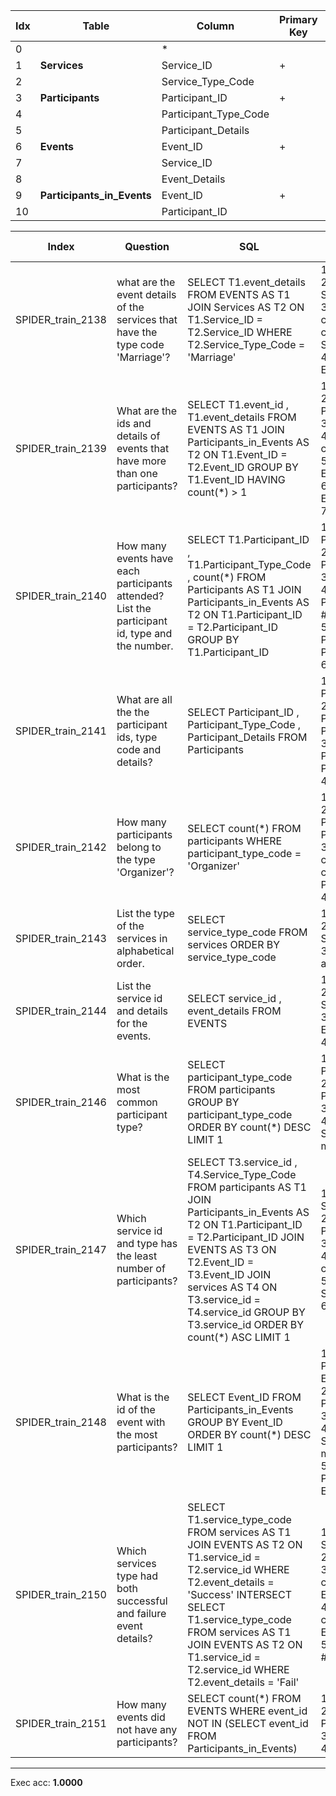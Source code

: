  | Idx | Table      | Column | Primary Key | Foreign Key | 
 | ----------- | ----------- | ----------- | ----------- | ----------- | 
  | 0 |  | * |   |   | 
 | 1 | **Services** | Service_ID | + |   | 
 | 2 |   | Service_Type_Code |   |   | 
 | 3 | **Participants** | Participant_ID | + |   | 
 | 4 |   | Participant_Type_Code |   |   | 
 | 5 |   | Participant_Details |   |   | 
 | 6 | **Events** | Event_ID | + |   | 
 | 7 |   | Service_ID |   | --> 1 | 
 | 8 |   | Event_Details |   |   | 
 | 9 | **Participants_in_Events** | Event_ID | + | --> 6 | 
 | 10 |   | Participant_ID |   | --> 3 | 
 
  | Index | Question  | SQL | gold QDMR | pred QDMR | Exec | SQL hardness |
  | ----------- | ----------- | ----------- |  ----------- | ----------- | ----------- | ----------- | 
 | SPIDER_train_2138 | what are the event details of the services that have the type code 'Marriage'? | SELECT T1.event_details FROM EVENTS AS T1 JOIN Services AS T2 ON T1.Service_ID  =  T2.Service_ID WHERE T2.Service_Type_Code  =  'Marriage' | 1. SELECT[tbl:​Services] <br>2. PROJECT[col:​Services:​Service_Type_Code, #1] <br>3. COMPARATIVE[#1, #2, comparative:​=:​Marriage:​col:​Services:​Service_Type_Code] <br>4. PROJECT[col:​Events:​Event_Details, #3] <br> | 1. SELECT[tbl:​Services] <br>2. PROJECT[col:​Services:​Service_Type_Code, #1] <br>3. COMPARATIVE[#1, #2, comparative:​=:​Marriage:​col:​Services:​Service_Type_Code] <br>4. PROJECT[col:​Events:​Event_Details, #3] <br> | + | medium | 
  | SPIDER_train_2139 | What are the ids and details of events that have more than one participants? | SELECT T1.event_id ,  T1.event_details FROM EVENTS AS T1 JOIN Participants_in_Events AS T2 ON T1.Event_ID  =  T2.Event_ID GROUP BY T1.Event_ID HAVING count(*)  >  1 | 1. SELECT[tbl:​Events] <br>2. PROJECT[tbl:​Participants_in_Events, #1] <br>3. GROUP[count, #2, #1] <br>4. COMPARATIVE[#1, #3, comparative:​>:​1] <br>5. PROJECT[col:​Events:​Event_ID, #4] <br>6. PROJECT[col:​Events:​Event_Details, #4] <br>7. UNION[#5, #6] <br> | 1. SELECT[tbl:​Events] <br>2. PROJECT[tbl:​Participants_in_Events, #1] <br>3. GROUP[count, #2, #1] <br>4. COMPARATIVE[#1, #3, comparative:​>:​1] <br>5. PROJECT[col:​Events:​Event_ID, #4] <br>6. PROJECT[col:​Events:​Event_Details, #4] <br>7. UNION[#5, #6] <br> | + | medium | 
  | SPIDER_train_2140 | How many events have each participants attended? List the participant id, type and the number. | SELECT T1.Participant_ID ,  T1.Participant_Type_Code ,  count(*) FROM Participants AS T1 JOIN Participants_in_Events AS T2 ON T1.Participant_ID  =  T2.Participant_ID GROUP BY T1.Participant_ID | 1. SELECT[col:​Participants:​Participant_ID] <br>2. PROJECT[tbl:​Participants_in_Events, #1] <br>3. GROUP[count, #2, #1] <br>4. PROJECT[col:​Participants:​Participant_ID, #1] <br>5. PROJECT[col:​Participants:​Participant_Type_Code, #1] <br>6. UNION[#4, #5, #3] <br> | 1. SELECT[col:​Participants:​Participant_ID] <br>2. PROJECT[tbl:​Participants_in_Events, #1] <br>3. GROUP[count, #2, #1] <br>4. PROJECT[col:​Participants:​Participant_ID, #1] <br>5. PROJECT[col:​Participants:​Participant_Type_Code, #1] <br>6. UNION[#4, #5, #3] <br> | + | medium | 
  | SPIDER_train_2141 | What are all the the participant ids, type code and details? | SELECT Participant_ID ,  Participant_Type_Code ,  Participant_Details FROM  Participants | 1. SELECT[col:​Participants:​Participant_ID] <br>2. PROJECT[col:​Participants:​Participant_Type_Code, #1] <br>3. PROJECT[col:​Participants:​Participant_Details, #1] <br>4. UNION[#1, #2, #3] <br> | 1. SELECT[col:​Participants:​Participant_ID] <br>2. PROJECT[col:​Participants:​Participant_Type_Code, #1] <br>3. PROJECT[col:​Participants:​Participant_Details, #1] <br>4. UNION[#1, #2, #3] <br> | + | medium | 
  | SPIDER_train_2142 | How many participants belong to the type 'Organizer'? | SELECT count(*) FROM participants WHERE participant_type_code  =  'Organizer' | 1. SELECT[tbl:​Participants] <br>2. PROJECT[col:​Participants:​Participant_Type_Code, #1] <br>3. COMPARATIVE[#1, #2, comparative:​=:​Organizer:​col:​Participants:​Participant_Type_Code] <br>4. AGGREGATE[count, #3] <br> | 1. SELECT[tbl:​Participants] <br>2. PROJECT[col:​Participants:​Participant_Type_Code, #1] <br>3. COMPARATIVE[#1, #2, comparative:​=:​Organizer:​col:​Participants:​Participant_Type_Code] <br>4. AGGREGATE[count, #3] <br> | + | easy | 
  | SPIDER_train_2143 | List the type of the services in alphabetical order. | SELECT service_type_code FROM services ORDER BY service_type_code | 1. SELECT[tbl:​Services] <br>2. PROJECT[col:​Services:​Service_Type_Code, #1] <br>3. SORT[#2, #2, sortdir:​ascending] <br> | 1. SELECT[tbl:​Services] <br>2. PROJECT[col:​Services:​Service_Type_Code, #1] <br>3. SORT[#2, #2, sortdir:​ascending] <br> | + | easy | 
  | SPIDER_train_2144 | List the service id and details for the events. | SELECT service_id ,  event_details FROM EVENTS | 1. SELECT[tbl:​Events] <br>2. PROJECT[col:​Events:​Service_ID, #1] <br>3. PROJECT[col:​Events:​Event_Details, #1] <br>4. UNION[#2, #3] <br> | 1. SELECT[tbl:​Events] <br>2. PROJECT[col:​Events:​Service_ID, #1] <br>3. PROJECT[col:​Events:​Event_Details, #1] <br>4. UNION[#2, #3] <br> | + | medium | 
  | SPIDER_train_2146 | What is the most common participant type? | SELECT participant_type_code FROM participants GROUP BY participant_type_code ORDER BY count(*) DESC LIMIT 1 | 1. SELECT[col:​Participants:​Participant_Type_Code] <br>2. PROJECT[tbl:​Participants, #1] <br>3. GROUP[count, #2, #1] <br>4. SUPERLATIVE[comparative:​max:​None, #1, #3] <br> | 1. SELECT[col:​Participants:​Participant_Type_Code] <br>2. PROJECT[tbl:​Participants, #1] <br>3. GROUP[count, #2, #1] <br>4. SUPERLATIVE[comparative:​max:​None, #1, #3] <br> | + | hard | 
  | SPIDER_train_2147 | Which service id and type has the least number of participants? | SELECT T3.service_id ,  T4.Service_Type_Code FROM participants AS T1 JOIN Participants_in_Events AS T2 ON T1.Participant_ID  =  T2.Participant_ID JOIN EVENTS AS T3 ON T2.Event_ID   =  T3.Event_ID JOIN services AS T4 ON T3.service_id  =  T4.service_id GROUP BY T3.service_id ORDER BY count(*) ASC LIMIT 1 | 1. SELECT[col:​Events:​Service_ID] <br>2. PROJECT[tbl:​Participants, #1] <br>3. GROUP[count, #2, #1] <br>4. COMPARATIVE[#1, #3, comparative:​min:​None] <br>5. PROJECT[col:​Services:​Service_Type_Code, #4] <br>6. UNION[#4, #5] <br> | 1. SELECT[col:​Events:​Service_ID] <br>2. PROJECT[tbl:​Participants, #1] <br>3. GROUP[count, #2, #1] <br>4. SUPERLATIVE[comparative:​min:​None, #1, #3] <br>5. PROJECT[col:​Services:​Service_Type_Code, #4] <br>6. UNION[#4, #5] <br> | + | extra | 
  | SPIDER_train_2148 | What is the id of the event with the most participants? | SELECT Event_ID FROM Participants_in_Events GROUP BY Event_ID ORDER BY count(*) DESC LIMIT 1 | 1. SELECT[col:​Participants_in_Events:​Event_ID] <br>2. SELECT[tbl:​Participants_in_Events] <br>3. GROUP[count, #2, #1] <br>4. SUPERLATIVE[comparative:​max:​None, #1, #3] <br>5. PROJECT[col:​Participants_in_Events:​Event_ID, #4] <br> | 1. SELECT[col:​Participants_in_Events:​Event_ID] <br>2. SELECT[tbl:​Participants_in_Events] <br>3. GROUP[count, #2, #1] <br>4. SUPERLATIVE[comparative:​max:​None, #1, #3] <br>5. PROJECT[col:​Participants_in_Events:​Event_ID, #4] <br> | + | hard | 
  | SPIDER_train_2150 | Which services type had both successful and failure event details? | SELECT T1.service_type_code FROM services AS T1 JOIN EVENTS AS T2 ON T1.service_id  =  T2.service_id WHERE T2.event_details  =  'Success' INTERSECT SELECT T1.service_type_code FROM services AS T1 JOIN EVENTS AS T2 ON T1.service_id  =  T2.service_id WHERE T2.event_details  =  'Fail' | 1. SELECT[col:​Services:​Service_Type_Code] <br>2. PROJECT[tbl:​Events, #1] <br>3. COMPARATIVE[#1, #2, comparative:​=:​Success:​col:​Events:​Event_Details] <br>4. COMPARATIVE[#1, #2, comparative:​=:​Fail:​col:​Events:​Event_Details] <br>5. INTERSECTION[#1, #3, #4] <br> | 1. SELECT[col:​Services:​Service_Type_Code] <br>2. PROJECT[tbl:​Events, #1] <br>3. COMPARATIVE[#1, #2, comparative:​=:​Success:​col:​Events:​Event_Details] <br>4. COMPARATIVE[#1, #2, comparative:​=:​Fail:​col:​Events:​Event_Details] <br>5. INTERSECTION[#1, #3, #4] <br> | + | extra | 
  | SPIDER_train_2151 | How many events did not have any participants? | SELECT count(*) FROM EVENTS WHERE event_id NOT IN (SELECT event_id FROM Participants_in_Events) | 1. SELECT[tbl:​Events] <br>2. FILTER[#1, tbl:​Participants_in_Events] <br>3. DISCARD[#1, #2] <br>4. AGGREGATE[count, #3] <br> | 1. SELECT[tbl:​Events] <br>2. COMPARATIVE[#1, #1, tbl:​Participants_in_Events] <br>3. DISCARD[#1, #2] <br>4. AGGREGATE[count, #3] <br> | + | extra | 
 ***
 Exec acc: **1.0000**
